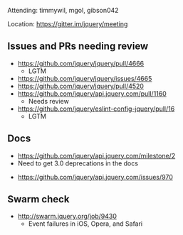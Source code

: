 Attending: timmywil, mgol, gibson042

Location: https://gitter.im/jquery/meeting

## Issues and PRs needing review
* https://github.com/jquery/jquery/pull/4666
  - LGTM
* https://github.com/jquery/jquery/issues/4665
* https://github.com/jquery/jquery/pull/4520
* https://github.com/jquery/api.jquery.com/pull/1160
  - Needs review
* https://github.com/jquery/eslint-config-jquery/pull/16
  - LGTM

## Docs
* https://github.com/jquery/api.jquery.com/milestone/2
* Need to get 3.0 deprecations in the docs
- https://github.com/jquery/api.jquery.com/issues/970

## Swarm check
* http://swarm.jquery.org/job/9430
	- Event failures in iOS, Opera, and Safari
